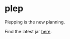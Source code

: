 # plep
Plepping is the new planning.

Find the latest jar [here](https://github.com/PHPirates/plep/blob/master/out/artifacts/plep_jar/plep.jar?raw=true).
